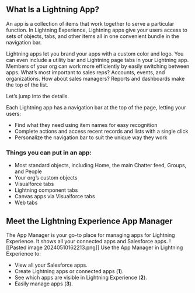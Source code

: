 ## What Is a Lightning App?

An app is a collection of items that work together to serve a particular function. In Lightning Experience, Lightning apps give your users access to sets of objects, tabs, and other items all in one convenient bundle in the navigation bar.

Lightning apps let you brand your apps with a custom color and logo. You can even include a utility bar and Lightning page tabs in your Lightning app. Members of your org can work more efficiently by easily switching between apps. What’s most important to sales reps? Accounts, events, and organizations. How about sales managers? Reports and dashboards make the top of the list.

Let’s jump into the details.

Each Lightning app has a navigation bar at the top of the page, letting your users:

- Find what they need using item names for easy recognition
- Complete actions and access recent records and lists with a single click
- Personalize the navigation bar to suit the unique way they work

### Things you can put in an app:
- Most standard objects, including Home, the main Chatter feed, Groups, and People
- Your org’s custom objects
- Visualforce tabs
- Lightning component tabs
- Canvas apps via Visualforce tabs
- Web tabs

## Meet the Lightning Experience App Manager

The App Manager is your go-to place for managing apps for Lightning Experience. It shows all your connected apps and Salesforce apps.
![[Pasted image 20240510162213.png]]
Use the App Manager in Lightning Experience to:
- View all your Salesforce apps.
- Create Lightning apps or connected apps (**1**).
- See which apps are visible in Lightning Experience (**2**).
- Easily manage apps (**3**).
